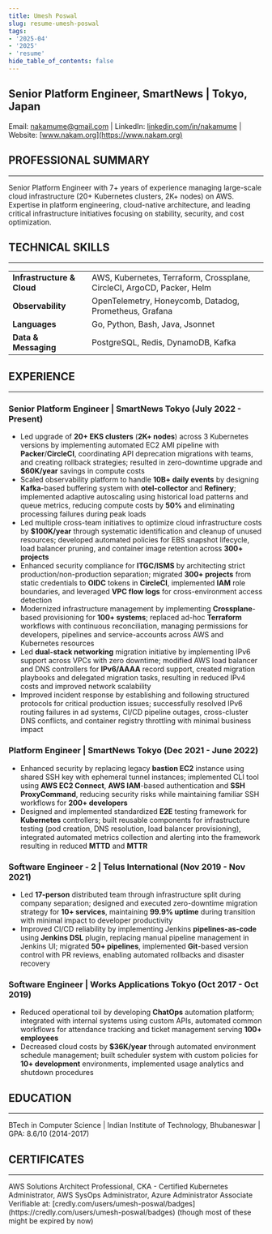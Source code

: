```yaml
---
title: Umesh Poswal
slug: resume-umesh-poswal
tags:
- '2025-04'
- '2025'
- 'resume'
hide_table_of_contents: false
---
```

## Senior Platform Engineer, SmartNews | Tokyo, Japan
Email: [nakamume@gmail.com](mailto:nakamume@gmail.com) | LinkedIn: [linkedin.com/in/nakamume](https://linkedin.com/in/nakamume) | Website: [www.nakam.org](https://www.nakam.org)

## PROFESSIONAL SUMMARY
<hr />
Senior Platform Engineer with 7+ years of experience managing large-scale cloud infrastructure (20+ Kubernetes clusters, 2K+ nodes) on AWS. Expertise in platform engineering, cloud-native architecture, and leading critical infrastructure initiatives focusing on stability, security, and cost optimization.

## TECHNICAL SKILLS
<hr />
<table>
<tr><td><strong>Infrastructure & Cloud</strong></td><td>AWS, Kubernetes, Terraform, Crossplane, CircleCI, ArgoCD, Packer, Helm</td></tr>
<tr><td><strong>Observability</strong></td><td>OpenTelemetry, Honeycomb, Datadog, Prometheus, Grafana</td></tr>
<tr><td><strong>Languages</strong></td><td>Go, Python, Bash, Java, Jsonnet</td></tr>
<tr><td><strong>Data & Messaging</strong></td><td>PostgreSQL, Redis, DynamoDB, Kafka</td></tr>
</table>

## EXPERIENCE
<hr />

### Senior Platform Engineer | SmartNews Tokyo (July 2022 - Present)
- Led upgrade of **20+ EKS clusters** (**2K+ nodes**) across 3 Kubernetes versions by implementing automated EC2 AMI pipeline with **Packer**/**CircleCI**, coordinating API deprecation migrations with teams, and creating rollback strategies; resulted in zero-downtime upgrade and **$60K/year** savings in compute costs
- Scaled observability platform to handle **10B+ daily events** by designing **Kafka**-based buffering system with **otel-collector** and **Refinery**; implemented adaptive autoscaling using historical load patterns and queue metrics, reducing compute costs by **50%** and eliminating processing failures during peak loads
- Led multiple cross-team initiatives to optimize cloud infrastructure costs by **$100K/year** through systematic identification and cleanup of unused resources; developed automated policies for EBS snapshot lifecycle, load balancer pruning, and container image retention across **300+ projects**
- Enhanced security compliance for **ITGC/ISMS** by architecting strict production/non-production separation; migrated **300+ projects** from static credentials to **OIDC** tokens in **CircleCI**, implemented **IAM** role boundaries, and leveraged **VPC flow logs** for cross-environment access detection
- Modernized infrastructure management by implementing **Crossplane**-based provisioning for **100+ systems**; replaced ad-hoc **Terraform** workflows with continuous reconciliation, managing permissions for developers, pipelines and service-accounts across AWS and Kubernetes resources
- Led **dual-stack networking** migration initiative by implementing IPv6 support across VPCs with zero downtime; modified AWS load balancer and DNS controllers for **IPv6/AAAA** record support, created migration playbooks and delegated migration tasks, resulting in reduced IPv4 costs and improved network scalability
- Improved incident response by establishing and following structured protocols for critical production issues; successfully resolved IPv6 routing failures in ad systems, CI/CD pipeline outages, cross-cluster DNS conflicts, and container registry throttling with minimal business impact

### Platform Engineer | SmartNews Tokyo (Dec 2021 - June 2022)
- Enhanced security by replacing legacy **bastion EC2** instance using shared SSH key with ephemeral tunnel instances; implemented CLI tool using **AWS EC2 Connect**, **AWS IAM**-based authentication and **SSH ProxyCommand**, reducing security risks while maintaining familiar SSH workflows for **200+ developers**
- Designed and implemented standardized **E2E** testing framework for **Kubernetes** controllers; built reusable components for infrastructure testing (pod creation, DNS resolution, load balancer provisioning), integrated automated metrics collection and alerting into the framework resulting in reduced **MTTD** and **MTTR**

### Software Engineer - 2 | Telus International (Nov 2019 - Nov 2021)
- Led **17-person** distributed team through infrastructure split during company separation; designed and executed zero-downtime migration strategy for **10+ services**, maintaining **99.9% uptime** during transition with minimal impact to developer productivity
- Improved CI/CD reliability by implementing Jenkins **pipelines-as-code** using **Jenkins DSL** plugin, replacing manual pipeline management in Jenkins UI; migrated **50+ pipelines**, implemented **Git**-based version control with PR reviews, enabling automated rollbacks and disaster recovery

### Software Engineer | Works Applications Tokyo (Oct 2017 - Oct 2019)
- Reduced operational toil by developing **ChatOps** automation platform; integrated with internal systems using custom APIs, automated common workflows for attendance tracking and ticket management serving **100+ employees**
- Decreased cloud costs by **$36K/year** through automated environment schedule management; built scheduler system with custom policies for **10+ development** environments, implemented usage analytics and shutdown procedures

## EDUCATION
<hr />
BTech in Computer Science | Indian Institute of Technology, Bhubaneswar | GPA: 8.6/10 (2014-2017)

## CERTIFICATES
<hr />
AWS Solutions Architect Professional, CKA - Certified Kubernetes Administrator, AWS SysOps Administrator, Azure Administrator Associate
Verifiable at: [credly.com/users/umesh-poswal/badges](https://credly.com/users/umesh-poswal/badges) (though most of these might be expired by now)
